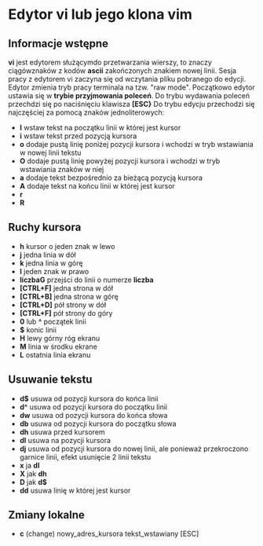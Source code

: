 # Edytor vi lub jego klona vim
## Informacje wstępne
__vi__ jest edytorem służącymdo przetwarzania wierszy, to znaczy ciągówznaków z kodów __ascii__ zakończonych znakiem
nowej linii. Sesja pracy z edytorem vi zaczyna się od wczytania pliku pobranego do edycji. Edytor zmienia tryb pracy
terminala na tzw. "raw mode". Początkowo edytor ustawia się w __trybie przyjmowania poleceń__.
Do trybu wydawania poleceń przechdzi się po naciśnięciu klawisza __[ESC}__
Do trybu edycju przechodzi się najczęściej za pomocą znaków jednoliterowych:
* __I__ wstaw tekst na początku linii w której jest kursor
* __i__ wstaw tekst przed pozycją kursora
* __o__ dodaje pustą linię poniżej pozycji kursora i wchodzi w tryb wstawiania w nowej linii tekstu
* __O__ dodaje pustą linię powyżej pozycji kursora i wchodzi w tryb wstawiania znaków w niej
* __a__ dodaje tekst bezpośrednio za bieżącą pozycją kursora
* __A__ dodaje tekst na końcu linii w której jest kursor
* __r__
* __R__
 

## Ruchy kursora

* __h__ kursor o jeden znak w lewo
* __j__ jedna linia w dół
* __k__ jedna linia w górę
* __l__ jeden znak w prawo
* __liczbaG__ przejści do linii o numerze __liczba__
* __[CTRL+F]__ jedna strona w dół
* __[CTRL+B]__ jedna strona w górę
* __[CTRL+D]__ pół strony w dół
* __[CTRL+F]__ pół strony do góry
* __0__  lub __^__ początek linii
* __$__ konic linii
* __H__ lewy górny róg ekranu
* __M__ linia w środku ekrane
* __L__ ostatnia linia ekranu


## Usuwanie tekstu

* __d$__ usuwa od pozycji kursora do  końca linii
* __d^__ usuwa od pozycji kursora do  początku linii
* __dw__ usuwa od pozycji kursora do  końca słowa
* __db__ usuwa od pozycji kursora do  początku słowa
* __dh__ usuwa przed kursorem
* __dl__ usuwa na pozycji kursora
* __dj__ usuwa od pozycji kursora do  nowej linii, ale ponieważ przekroczono garnice linii, efekt usunięcie 2 linii tekstu
* __x__ ja __dl__
* __X__ jak __dh__
* __D__ jak __d$__
* __dd__ usuwa linię w której jest kursor

## Zmiany lokalne

* __c__ (change) nowy_adres_kursora tekst_wstawiany [ESC]
